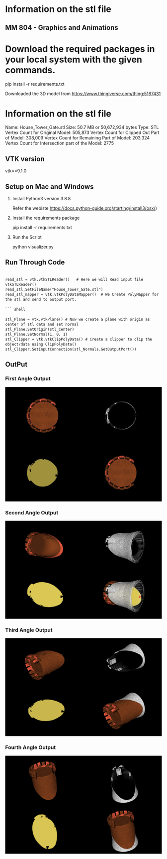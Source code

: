 # Information on the stl file
## MM 804 - Graphics and Animations

# Download the required packages in your local system with the given commands.

pip install -r requirements.txt

Downloaded the 3D model from https://www.thingiverse.com/thing:5167431

# Information on the stl file

Name: House_Tower_Gate.stl
Size: 50.7 MB or 50,672,934 bytes
Type: STL
Vertex Count for Original Model: 505,873
Vertex Count for Clipped Out Part of Model: 308,009
Vertex Count for Remaining Part of Model: 203,324
Vertex Count for Intersection part of the Model: 2775

## VTK version

vtk==9.1.0


## Setup on Mac and Windows

1. Install Python3 version 3.8.8

   Refer the webiste https://docs.python-guide.org/starting/install3/osx/)

2. Install the requirements package

   pip install -r requirements.txt

3. Run the Script

   python visualizer.py

## Run Through Code
``` shell
 
read_stl = vtk.vtkSTLReader()   # Here we will Read input file vtkSTLReader()
read_stl.SetFileName("House_Tower_Gate.stl")
read_stl_mapper = vtk.vtkPolyDataMapper()  # We Create PolyMapper for the stl and send to output port.

``` shell

stl_Plane = vtk.vtkPlane() # Now we create a plane with origin as center of stl data and set normal
stl_Plane.SetOrigin(stl_Center)
stl_Plane.SetNormal(1, 0, 1) 
stl_Clipper = vtk.vtkClipPolyData() # Create a clipper to clip the object/data using ClipPolyData()
stl_Clipper.SetInputConnection(stl_Normals.GetOutputPort())
```


## OutPut

### First Angle Output
![Screenshot](Result.jpg)

### Second Angle Output
![Screenshot](Res1.jpg)


### Third Angle Output
![Screenshot](Res.jpg)


### Fourth Angle Output
![Screenshot](Res3.jpg)


